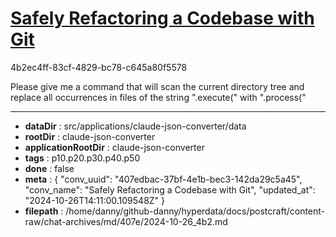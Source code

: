 # [Safely Refactoring a Codebase with Git](https://claude.ai/chat/407edbac-37bf-4e1b-bec3-142da29c5a45)

4b2ec4ff-83cf-4829-bc78-c645a80f5578

Please give me a command that will scan the current directory tree and replace all occurrences in files of the string ".execute(" with ".process("

---

* **dataDir** : src/applications/claude-json-converter/data
* **rootDir** : claude-json-converter
* **applicationRootDir** : claude-json-converter
* **tags** : p10.p20.p30.p40.p50
* **done** : false
* **meta** : {
  "conv_uuid": "407edbac-37bf-4e1b-bec3-142da29c5a45",
  "conv_name": "Safely Refactoring a Codebase with Git",
  "updated_at": "2024-10-26T14:11:00.109548Z"
}
* **filepath** : /home/danny/github-danny/hyperdata/docs/postcraft/content-raw/chat-archives/md/407e/2024-10-26_4b2.md